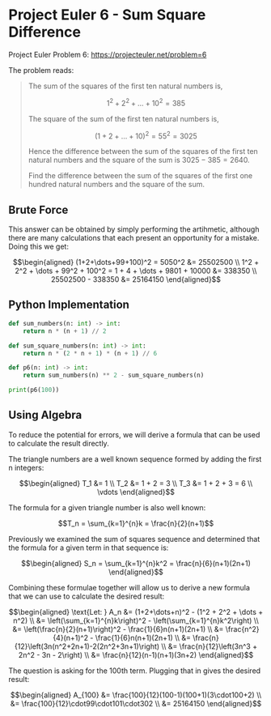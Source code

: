 # Project Euler 6 - Sum Square Difference
Project Euler Problem 6: https://projecteuler.net/problem=6

The problem reads:

> The sum of the squares of the first ten natural numbers is,
>
> $$1^2+2^2+\dots+10^2 = 385$$
>
> The square of the sum of the first ten natural numbers is,
>
> $$(1+2+\dots+10)^2 = 55^2 = 3025$$
> 
> Hence the difference between the sum of the squares of the first ten natural
> numbers and the square of the sum is $3025-385=2640$.
> 
> Find the difference between the sum of the squares of the first one hundred
> natural numbers and the square of the sum.

## Brute Force
This answer can be obtained by simply performing the artihmetic, although there
are many calculations that each present an opportunity for a mistake. Doing this
we get:

$$\begin{aligned}
    (1+2+\dots+99+100)^2 = 5050^2 &= 25502500 \\
    1^2 + 2^2 + \dots + 99^2 + 100^2 = 1 + 4 + \dots + 9801 + 10000 &= 338350 \\
    25502500 - 338350 &= 25164150
\end{aligned}$$

## Python Implementation
``` python
def sum_numbers(n: int) -> int:
    return n * (n + 1) // 2

def sum_square_numbers(n: int) -> int:
    return n * (2 * n + 1) * (n + 1) // 6

def p6(n: int) -> int:
    return sum_numbers(n) ** 2 - sum_square_numbers(n)

print(p6(100))
```

## Using Algebra
To reduce the potential for errors, we will derive a formula that can be used to
calculate the result directly.

The triangle numbers are a well known sequence formed by adding the first n
integers:

$$\begin{aligned}
    T_1 &= 1 \\
    T_2 &= 1 + 2 = 3 \\
    T_3 &= 1 + 2 + 3 = 6 \\
    \vdots
\end{aligned}$$

The formula for a given triangle number is also well known:

$$T_n = \sum_{k=1}^{n}k = \frac{n}{2}(n+1)$$

Previously we examined the sum of squares sequence and determined that the
formula for a given term in that sequence is:

$$\begin{aligned}
    S_n = \sum_{k=1}^{n}k^2 = \frac{n}{6}(n+1)(2n+1)
\end{aligned}$$

Combining these formulae together will allow us to derive a new formula that we
can use to calculate the desired result:

$$\begin{aligned}
    \text{Let: } A_n &= (1+2+\dots+n)^2 - (1^2 + 2^2 + \dots + n^2) \\
    &= \left(\sum_{k=1}^{n}k\right)^2 - \left(\sum_{k=1}^{n}k^2\right) \\
    &= \left(\frac{n}{2}(n+1)\right)^2 - \frac{1}{6}n(n+1)(2n+1) \\
    &= \frac{n^2}{4}(n+1)^2 - \frac{1}{6}n(n+1)(2n+1) \\
    &= \frac{n}{12}\left(3n(n^2+2n+1)-2(2n^2+3n+1)\right) \\
    &= \frac{n}{12}\left(3n^3 + 2n^2 - 3n - 2\right) \\
    &= \frac{n}{12}(n-1)(n+1)(3n+2)
\end{aligned}$$

The question is asking for the 100th term. Plugging that in gives the desired
result:

$$\begin{aligned}
    A_{100} &= \frac{100}{12}(100-1)(100+1)(3\cdot100+2) \\
    &= \frac{100}{12}\cdot99\cdot101\cdot302 \\
    &= 25164150
\end{aligned}$$
